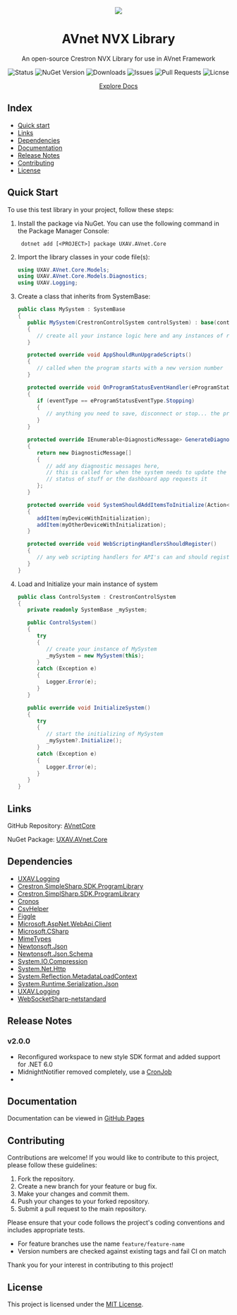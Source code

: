 <p align="center">
   <img src="docs/assets/avnet_logo.svg">
</p>

<h1 align="center">AVnet NVX Library</a></h1>

<p align="center">An open-source Crestron NVX Library for use in AVnet Framework</p>

<p align="center">
   <img alt="Status" src="https://img.shields.io/github/actions/workflow/status/uxav/UXAV.AVnet.Crestron.Nvx/test.yml?branch=main&style=flat&logo=github&label=status">
   <img alt="NuGet Version" src="https://img.shields.io/nuget/v/UXAV.AVnet.Crestron.Nvx?style=flat&logo=nuget">
   <img alt="Downloads" src="https://img.shields.io/nuget/dt/UXAV.AVnet.Crestron.Nvx?style=flat&logo=nuget">
   <img alt="Issues" src="https://img.shields.io/github/issues/uxav/UXAV.AVnet.Crestron.Nvx?style=flat&logo=github">
   <img alt="Pull Requests" src="https://img.shields.io/github/issues-pr/uxav/UXAV.AVnet.Crestron.Nvx?style=flat&logo=github">
   <img alt="Licnse" src="https://img.shields.io/github/license/uxav/UXAV.AVnet.Crestron.Nvx?style=flat">
</p>

<p align="center"><a href="https://uxav.github.io/AVnetCore">Explore Docs</a></p>

## Index

- [Quick start](#quick-start)
- [Links](#links)
- [Dependencies](#dependencies)
- [Documentation](#documentation)
- [Release Notes](#release-notes)
- [Contributing](#contributing)
- [License](LICENSE)

## Quick Start

To use this test library in your project, follow these steps:

1. Install the package via NuGet. You can use the following command in the Package Manager Console:

   ```
    dotnet add [<PROJECT>] package UXAV.AVnet.Core
   ```

2. Import the library classes in your code file(s):

   ```csharp
   using UXAV.AVnet.Core.Models;
   using UXAV.AVnet.Core.Models.Diagnostics;
   using UXAV.Logging;
   ```

3. Create a class that inherits from SystemBase:

   ```csharp
   public class MySystem : SystemBase
   {
      public MySystem(CrestronControlSystem controlSystem) : base(controlSystem)
      {
         // create all your instance logic here and any instances of rooms, devices or
      }

      protected override void AppShouldRunUpgradeScripts()
      {
         // called when the program starts with a new version number
      }

      protected override void OnProgramStatusEventHandler(eProgramStatusEventType eventType)
      {
         if (eventType == eProgramStatusEventType.Stopping)
         {
            // anything you need to save, disconnect or stop... the program is stopping
         }
      }

      protected override IEnumerable<DiagnosticMessage> GenerateDiagnosticMessages()
      {
         return new DiagnosticMessage[]
         {
            // add any diagnostic messages here,
            // this is called for when the system needs to update the
            // status of stuff or the dashboard app requests it
         };
      }

      protected override void SystemShouldAddItemsToInitialize(Action<IInitializable> addItem)
      {
         addItem(myDeviceWithInitialization);
         addItem(myOtherDeviceWithInitialization);
      }

      protected override void WebScriptingHandlersShouldRegister()
      {
         // any web scripting handlers for API's can and should register here (see docs)
      }
   }
   ```

4. Load and Initialize your main instance of system

   ```csharp
   public class ControlSystem : CrestronControlSystem
   {
      private readonly SystemBase _mySystem;

      public ControlSystem()
      {
         try
         {
            // create your instance of MySystem
            _mySystem = new MySystem(this);
         }
         catch (Exception e)
         {
            Logger.Error(e);
         }
      }

      public override void InitializeSystem()
      {
         try
         {
            // start the initializing of MySystem
            _mySystem?.Initialize();
         }
         catch (Exception e)
         {
            Logger.Error(e);
         }
      }
   }
   ```

## Links

GitHub Repository: [AVnetCore](https://github.com/uxav/AVnetCore)

NuGet Package: [UXAV.AVnet.Core](https://www.nuget.org/packages/UXAV.AVnet.Core/)

## Dependencies

- [UXAV.Logging](https://www.nuget.org/packages/UXAV.Logging)
- [Crestron.SimpleSharp.SDK.ProgramLibrary](https://www.nuget.org/packages/Crestron.SimplSharp.SDK.ProgramLibrary)
- [Crestron.SimplSharp.SDK.ProgramLibrary](https://www.nuget.org/packages/)
- [Cronos](https://www.nuget.org/packages/Cronos)
- [CsvHelper](https://www.nuget.org/packages/CsvHelper)
- [Figgle](https://www.nuget.org/packages/Figgle)
- [Microsoft.AspNet.WebApi.Client](https://www.nuget.org/packages/Microsoft.AspNet.WebApi.Client)
- [Microsoft.CSharp](https://www.nuget.org/packages/Microsoft.CSharp)
- [MimeTypes](https://www.nuget.org/packages/MimeTypes)
- [Newtonsoft.Json](https://www.nuget.org/packages/Newtonsoft.Json)
- [Newtonsoft.Json.Schema](https://www.nuget.org/packages/Newtonsoft.Json.Schema)
- [System.IO.Compression](https://www.nuget.org/packages/System.IO.Compression)
- [System.Net.Http](https://www.nuget.org/packages/System.Net.Http)
- [System.Reflection.MetadataLoadContext](https://www.nuget.org/packages/System.Reflection.MetadataLoadContext)
- [System.Runtime.Serialization.Json](https://www.nuget.org/packages/System.Runtime.Serialization.Json)
- [UXAV.Logging](https://www.nuget.org/packages/UXAV.Logging)
- [WebSocketSharp-netstandard](https://www.nuget.org/packages/WebSocketSharp-netstandard)

## Release Notes

### v2.0.0

- Reconfigured workspace to new style SDK format and added support for .NET 6.0
- MidnightNotifier removed completely, use a [CronJob](UXAV.AVnet.Core/CronJobs.cs)
-

## Documentation

Documentation can be viewed in [GitHub Pages](https://uxav.github.io/AVnetCore)

## Contributing

Contributions are welcome! If you would like to contribute to this project, please follow these guidelines:

1. Fork the repository.
2. Create a new branch for your feature or bug fix.
3. Make your changes and commit them.
4. Push your changes to your forked repository.
5. Submit a pull request to the main repository.

Please ensure that your code follows the project's coding conventions and includes appropriate tests.

- For feature branches use the name `feature/feature-name`
- Version numbers are checked against existing tags and fail CI on match

Thank you for your interest in contributing to this project!

## License

This project is licensed under the [MIT License](LICENSE.md).
